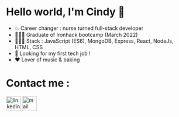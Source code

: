 # Hello world, I'm Cindy 👋

* 💥 Career changer : nurse turned full-stack developer 
* 👩🏽‍🎓 Graduate of Ironhack bootcamp (March 2022)
* 👩🏽‍💻 Stack : JavaScript (ES6), MongoDB, Express, React, NodeJs, HTML, CSS
* 👀 Looking for my first tech job !
* ❤ Lover of music & baking 

# Contact me : 
<a href="https://www.linkedin.com/in/cindy-confiant/"><img src="https://img.icons8.com/fluency/344/linkedin-circled.png" alt="linkedin" width="40"/></a>
<a href="mailto:cindy.confiant@gmail.com"><img src="https://img.icons8.com/fluency/344/mail.png" alt="mail" width="40"/></a>
